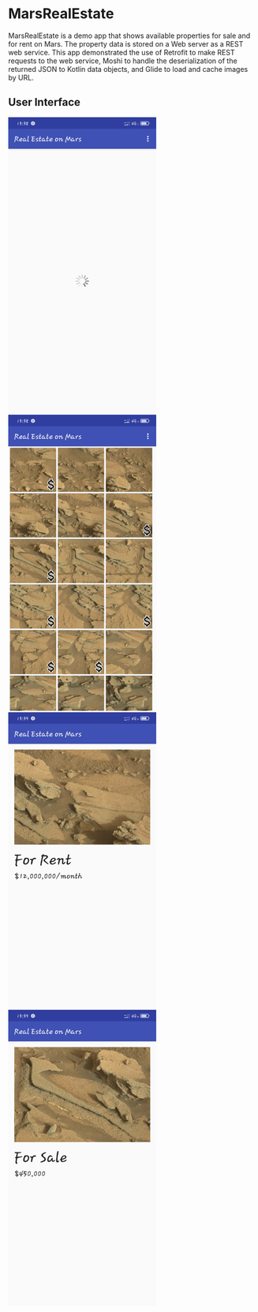 # MarsRealEstate
MarsRealEstate is a demo app that shows available properties for sale and for rent on Mars. The property data is stored on a Web server as a REST web service. This app demonstrated the use of Retrofit to make REST requests to the web service, Moshi to handle the deserialization of the returned JSON to Kotlin data objects, and Glide to load and cache images by URL.

## User Interface
<img src="Screenshots/loading.jpg" width= 300 height= 600 > <img src="Screenshots/overview.jpg" width= 300 height= 600 > <img src="Screenshots/for_rent.jpg" width= 300 height= 600 > <img src="Screenshots/for_sale.jpg" width= 300 height= 600 >
